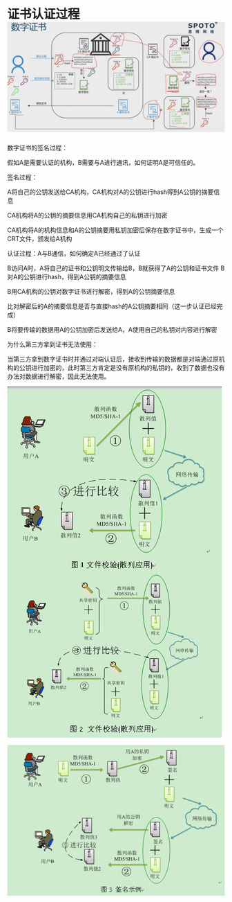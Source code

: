 # 证书认证过程![](/assets/other-security-certificate1.png)

数字证书的签名过程：

假如A是需要认证的机构，B需要与A进行通讯，如何证明A是可信任的。

签名过程：

A将自己的公钥发送给CA机构，CA机构对A的公钥进行hash得到A公钥的摘要信息

CA机构将A的公钥的摘要信息用CA机构自己的私钥进行加密

CA机构将A的机构信息和A的公钥摘要用私钥加密后保存在数字证书中，生成一个CRT文件，颁发给A机构

认证过程：A与B通信，如何确定A已经通过了认证

B访问A时，A将自己的证书和公钥明文传输给B，B就获得了A的公钥和证书文件 B对A的公钥进行hash，得到A公钥的摘要信息

B用CA机构的公钥对数字证书进行解密，得到A的公钥摘要信息

比对解密后的A的摘要信息是否与直接hash的A公钥摘要相同（这一步认证已经完成）

B将要传输的数据用A的公钥加密后发送给A，A使用自己的私钥对内容进行解密

为什么第三方拿到证书无法使用：

当第三方拿到数字证书时并通过对端认证后，接收到传输的数据都是对端通过原机构的公钥进行加密的，此时第三方肯定是没有原机构的私钥的，收到了数据也没有办法对数据进行解密，因此无法使用。



![](/assets/other-security-certificate2.png)

![](/assets/other-security-certificate3.png)

